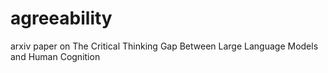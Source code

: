 # agreeability
arxiv paper on The Critical Thinking Gap Between Large Language Models and Human Cognition
